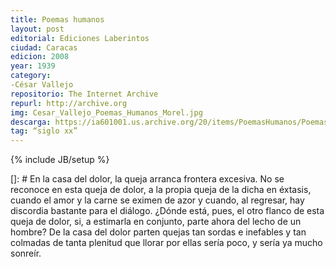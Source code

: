 ```yaml
---
title: Poemas humanos
layout: post
editorial: Ediciones Laberintos
ciudad: Caracas
edicion: 2008
year: 1939
category:
-César Vallejo
repositorio: The Internet Archive
repurl: http://archive.org
img: Cesar_Vallejo_Poemas_Humanos_Morel.jpg
descarga: https://ia601001.us.archive.org/20/items/PoemasHumanos/Poemas-Humanos.pdf
tag: “siglo xx”
---
```

{% include JB/setup %}

[]: #
En la casa del dolor, la queja arranca frontera excesiva. No se reconoce en esta queja de dolor, a la propia queja de la dicha en éxtasis, cuando el amor y la carne se eximen de azor y cuando, al regresar, hay discordia bastante para el diálogo.
¿Dónde está, pues, el otro flanco de esta queja de dolor, si, a estimarla en conjunto, parte ahora del lecho de un hombre?
De la casa del dolor parten quejas tan sordas e inefables y tan colmadas de tanta plenitud que llorar por ellas sería poco, y sería ya mucho sonreír.

<!---
